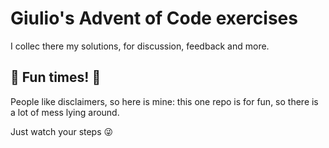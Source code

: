 # Giulio's Advent of Code exercises

I collec there my solutions, for discussion, feedback and more.

## 🎈 Fun times! 🎉

People like disclaimers, so here is mine: this one repo is for fun,
so there is a lot of mess lying around.

Just watch your steps 😜

